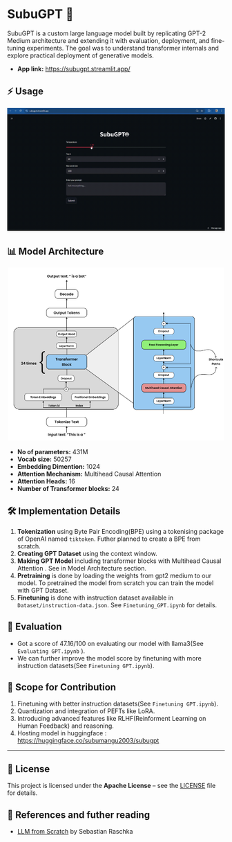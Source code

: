 # SubuGPT 🤖
SubuGPT is a custom large language model built by replicating GPT-2 Medium architecture and extending it with evaluation, deployment, and fine-tuning experiments. The goal was to understand transformer internals and explore practical deployment of generative models.

- **App link:** https://subugpt.streamlit.app/


## ⚡ Usage
<p align="center"><img src="Images/Screen Recording 2025-09-09 160445.gif" width="750" height=""></p>


## 📊 Model Architecture

<p align="center"><img src="Images/Screenshot 2025-09-09 155249.png" width="500" height=""></p>

- **No of parameters:** 431M
- **Vocab size:** 50257
- **Embedding Dimention:** 1024
- **Attention Mechanism:** Multihead Causal Attention
- **Attention Heads:** 16
- **Number of Transformer blocks:** 24

## 🛠️ Implementation Details
1. **Tokenization** using Byte Pair Encoding(BPE) using a tokenising package of OpenAI named `tiktoken`. Futher planned  to create a BPE from scratch.
2. **Creating GPT Dataset** using the context window.
3. **Making GPT Model** including transformer blocks with Multihead Causal Attention . See in Model Architecture section.
4. **Pretraining** is done by loading the weights from gpt2 medium to our model. To pretrained the model from scratch you can train the model with GPT Dataset.
5. **Finetuning** is done with instruction dataset available in `Dataset/instruction-data.json`. See `Finetuning_GPT.ipynb` for details.


## 🧪 Evaluation

- Got a score of 47.16/100 on evaluating our model with llama3(See `Evaluating GPT.ipynb` ).
- We can further improve the model score by finetuning with more instruction datasets(See `Finetuning GPT.ipynb`).


## 🤝 Scope for Contribution
1. Finetuning with better instruction datasets(See `Finetuning GPT.ipynb`).
2. Quantization and integration of PEFTs like LoRA.
3. Introducing advanced features like RLHF(Reinforment Learning on Human Feedback) and reasoning.
4. Hosting model in huggingface : https://huggingface.co/subumangu2003/subugpt
---

## 📜 License

This project is licensed under the **Apache License** – see the [LICENSE](LICENSE) file for details.

## 📝 References and futher reading
- [LLM from Scratch](https://github.com/rasbt/LLMs-from-scratch) by Sebastian Raschka


